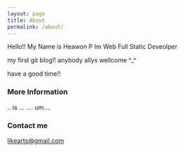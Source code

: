```yaml
---
layout: page
title: About
permalink: /about/
---
```


Hello!! My Name is Heawon P
Im Web Full Static Deveolper

my first git blog!!
anybody allys wellcome ^_^

have a good time!!

### More Information

.. is 
...
.... 
um....

### Contact me

[likearts@gmail.com](mailto:likearts@gmail.com)
